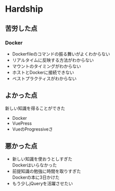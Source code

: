 # Hardship

## 苦労した点

### Docker

- Dockerfileのコマンドの振る舞いがよくわからない
- リアルタイムに反映する方法がわからない
- マウントのタイミングがわからない
- ホストとDockerに接続できない
- ベストプラクティスがわからない

## よかった点

新しい知識を得ることができた

- Docker
- VuePress
- VueのProgressiveさ

## 悪かった点

- 新しい知識を使おうとしすぎた  
Dockerはいらなかった  
- 前提知識の勉強に時間を取りすぎた  
Dockerの本に3日かけた
- もう少しjQueryを活躍させたい
